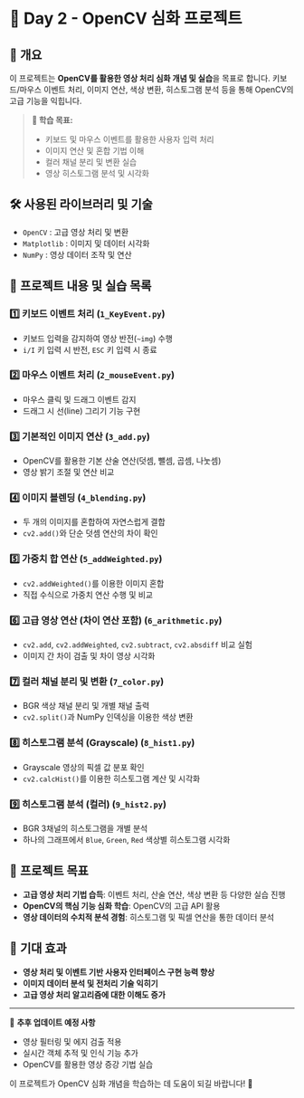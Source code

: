 # 🎨 Day 2 - OpenCV 심화 프로젝트

## 📖 개요
이 프로젝트는 **OpenCV를 활용한 영상 처리 심화 개념 및 실습**을 목표로 합니다.
키보드/마우스 이벤트 처리, 이미지 연산, 색상 변환, 히스토그램 분석 등을 통해 OpenCV의 고급 기능을 익힙니다.

> **🎯 학습 목표:**
> - 키보드 및 마우스 이벤트를 활용한 사용자 입력 처리
> - 이미지 연산 및 혼합 기법 이해
> - 컬러 채널 분리 및 변환 실습
> - 영상 히스토그램 분석 및 시각화

## 🛠 사용된 라이브러리 및 기술
- `OpenCV` : 고급 영상 처리 및 변환
- `Matplotlib` : 이미지 및 데이터 시각화
- `NumPy` : 영상 데이터 조작 및 연산

## 🔬 프로젝트 내용 및 실습 목록
### 1️⃣ **키보드 이벤트 처리** (`1_KeyEvent.py`)
- 키보드 입력을 감지하여 영상 반전(`~img`) 수행
- `i/I` 키 입력 시 반전, `ESC` 키 입력 시 종료

### 2️⃣ **마우스 이벤트 처리** (`2_mouseEvent.py`)
- 마우스 클릭 및 드래그 이벤트 감지
- 드래그 시 선(line) 그리기 기능 구현

### 3️⃣ **기본적인 이미지 연산** (`3_add.py`)
- OpenCV를 활용한 기본 산술 연산(덧셈, 뺄셈, 곱셈, 나눗셈)
- 영상 밝기 조절 및 연산 비교

### 4️⃣ **이미지 블렌딩** (`4_blending.py`)
- 두 개의 이미지를 혼합하여 자연스럽게 결합
- `cv2.add()`와 단순 덧셈 연산의 차이 확인

### 5️⃣ **가중치 합 연산** (`5_addWeighted.py`)
- `cv2.addWeighted()`를 이용한 이미지 혼합
- 직접 수식으로 가중치 연산 수행 및 비교

### 6️⃣ **고급 영상 연산 (차이 연산 포함)** (`6_arithmetic.py`)
- `cv2.add`, `cv2.addWeighted`, `cv2.subtract`, `cv2.absdiff` 비교 실험
- 이미지 간 차이 검출 및 차이 영상 시각화

### 7️⃣ **컬러 채널 분리 및 변환** (`7_color.py`)
- BGR 색상 채널 분리 및 개별 채널 출력
- `cv2.split()`과 NumPy 인덱싱을 이용한 색상 변환

### 8️⃣ **히스토그램 분석 (Grayscale)** (`8_hist1.py`)
- Grayscale 영상의 픽셀 값 분포 확인
- `cv2.calcHist()`를 이용한 히스토그램 계산 및 시각화

### 9️⃣ **히스토그램 분석 (컬러)** (`9_hist2.py`)
- BGR 3채널의 히스토그램을 개별 분석
- 하나의 그래프에서 `Blue`, `Green`, `Red` 색상별 히스토그램 시각화

## 🚀 프로젝트 목표
- **고급 영상 처리 기법 습득**: 이벤트 처리, 산술 연산, 색상 변환 등 다양한 실습 진행
- **OpenCV의 핵심 기능 심화 학습**: OpenCV의 고급 API 활용
- **영상 데이터의 수치적 분석 경험**: 히스토그램 및 픽셀 연산을 통한 데이터 분석

## 📌 기대 효과
- **영상 처리 및 이벤트 기반 사용자 인터페이스 구현 능력 향상**
- **이미지 데이터 분석 및 전처리 기술 익히기**
- **고급 영상 처리 알고리즘에 대한 이해도 증가**

---
📢 **추후 업데이트 예정 사항**
- 영상 필터링 및 에지 검출 적용
- 실시간 객체 추적 및 인식 기능 추가
- OpenCV를 활용한 영상 증강 기법 실습

이 프로젝트가 OpenCV 심화 개념을 학습하는 데 도움이 되길 바랍니다! 🚀

